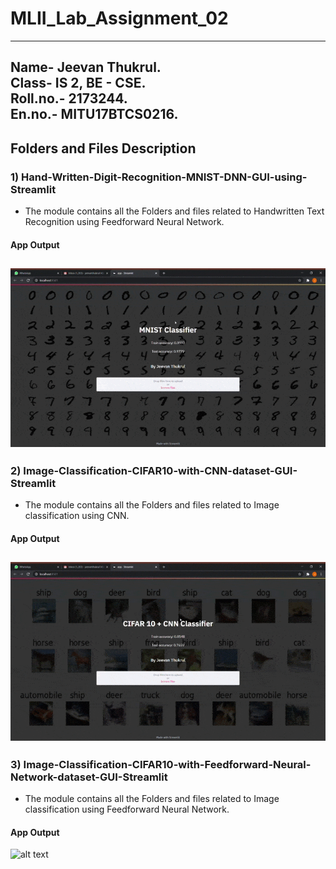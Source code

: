 # MLII_Lab_Assignment_02
---
**Name- Jeevan Thukrul.** <br/>
**Class- IS 2, BE - CSE.**<br/>
**Roll.no.- 2173244.**<br/>
**En.no.- MITU17BTCS0216.**<br/>
---

## Folders and Files Description

### 1) Hand-Written-Digit-Recognition-MNIST-DNN-GUI-using-Streamlit
- The module contains all the Folders and files related to Handwritten Text Recognition using Feedforward Neural Network.
#### App Output
![alt text](https://github.com/Jeevan-Thukrul/Hand-Written-Digit-Recognition-MNIST-DNN-GUI-using-Streamlit/blob/edf0b82312d577c12a79a6f334fdb530fd1583a5/Output/2173244_MNIST_DNN.gif)
---

### 2) Image-Classification-CIFAR10-with-CNN-dataset-GUI-Streamlit
- The module contains all the Folders and files related to Image classification using CNN.
#### App Output
![alt text](https://github.com/Jeevan-Thukrul/Image-Classification-CIFAR10-with-CNN-dataset-GUI-Streamlit/blob/master/Output/2173244_CIFAR10_CNN.gif)
---

### 3) Image-Classification-CIFAR10-with-Feedforward-Neural-Network-dataset-GUI-Streamlit
- The module contains all the Folders and files related to Image classification using Feedforward Neural Network.
#### App Output
![alt text](https://github.com/Jeevan-Thukrul/Image-Classification-CIFAR10-with-Feedforward-Neural-Network-dataset-GUI-Streamlit/blob/master/Output/2173244_CIFAR10_DNN.gif)
